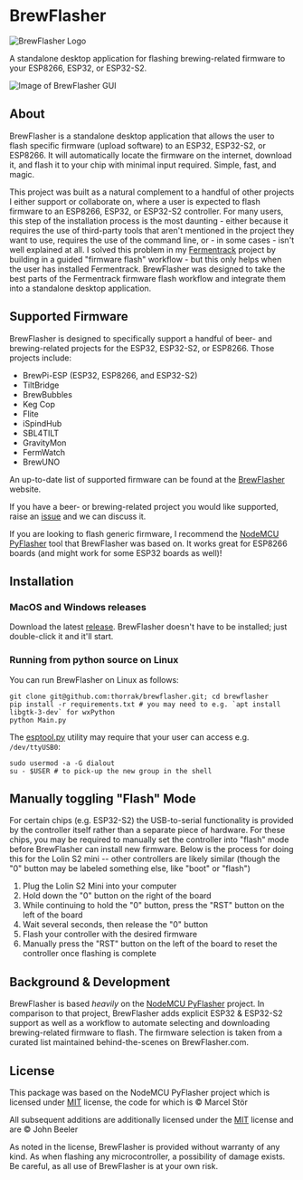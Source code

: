 # BrewFlasher
![BrewFlasher Logo](images/BrewFlasher.png)

A standalone desktop application for flashing brewing-related firmware to your ESP8266, ESP32, or ESP32-S2.


![Image of BrewFlasher GUI](images/gui.png)

## About
BrewFlasher is a standalone desktop application that allows the user to flash specific firmware (upload software) to an 
ESP32, ESP32-S2, or ESP8266. It will automatically locate the firmware on the internet, download it, and flash it to 
your chip with minimal input required. Simple, fast, and magic.

This project was built as a natural complement to a handful of other projects I either support or collaborate on, where 
a user is expected to flash firmware to an ESP8266, ESP32, or ESP32-S2 controller. For many users, this step of the 
installation process is the most daunting - either because it requires the use of third-party tools that aren't 
mentioned in the project they want to use, requires the use of the command line, or - in some cases - isn't well 
explained at all. I solved this problem in my [Fermentrack](http://www.fermentrack.com/) project by building in a guided
"firmware flash" workflow - but this only helps when the user has installed Fermentrack. BrewFlasher was designed to 
take the best parts of the Fermentrack firmware flash workflow and integrate them into a standalone desktop application.


## Supported Firmware
BrewFlasher is designed to specifically support a handful of beer- and brewing-related projects for the ESP32, ESP32-S2,
or ESP8266. Those projects include:

- BrewPi-ESP (ESP32, ESP8266, and ESP32-S2)
- TiltBridge
- BrewBubbles
- Keg Cop
- Flite
- iSpindHub
- SBL4TILT
- GravityMon
- FermWatch
- BrewUNO

An up-to-date list of supported firmware can be found at the [BrewFlasher](https://www.brewflasher.com/about/supported_projects/) website.

If you have a beer- or brewing-related project you would like supported, raise an [issue](https://github.com/thorrak/brewflasher/issues) and we can discuss it. 

If you are looking to flash generic firmware, I recommend the [NodeMCU PyFlasher](https://github.com/marcelstoer/nodemcu-pyflasher) tool that BrewFlasher was based on. It works great for ESP8266 boards (and might work for some ESP32 boards as well)!


## Installation

### MacOS and Windows releases

Download the latest [release](https://github.com/thorrak/brewflasher/releases). BrewFlasher doesn't have to be installed; just double-click it and it'll start.

### Running from python source on Linux

You can run BrewFlasher on Linux as follows:

    git clone git@github.com:thorrak/brewflasher.git; cd brewflasher
    pip install -r requirements.txt # you may need to e.g. `apt install libgtk-3-dev` for wxPython
    python Main.py

The [esptool.py](https://docs.espressif.com/projects/esptool/en/latest/esp32/index.html) utility may require that your user can access e.g. `/dev/ttyUSB0`:

    sudo usermod -a -G dialout
    su - $USER # to pick-up the new group in the shell

## Manually toggling "Flash" Mode

For certain chips (e.g. ESP32-S2) the USB-to-serial functionality is provided by the controller itself rather than a 
separate piece of hardware. For these chips, you may be required to manually set the controller into "flash" mode before 
BrewFlasher can install new firmware. Below is the process for doing this for the Lolin S2 mini -- other controllers
are likely similar (though the "0" button may be labeled something else, like "boot" or "flash")

1. Plug the Lolin S2 Mini into your computer
2. Hold down the "0" button on the right of the board
3. While continuing to hold the "0" button, press the "RST" button on the left of the board
4. Wait several seconds, then release the "0" button
5. Flash your controller with the desired firmware
6. Manually press the "RST" button on the left of the board to reset the controller once flashing is complete


## Background & Development
BrewFlasher is based *heavily* on the [NodeMCU PyFlasher](https://github.com/marcelstoer/nodemcu-pyflasher) project. In 
comparison to that project, BrewFlasher adds explicit ESP32 & ESP32-S2 support as well as a workflow to automate selecting and
downloading brewing-related firmware to flash. The firmware selection is taken from a curated list maintained 
behind-the-scenes on BrewFlasher.com.


## License
This package was based on the NodeMCU PyFlasher project which is licensed under [MIT](http://opensource.org/licenses/MIT) 
license, the code for which is © Marcel Stör

All subsequent additions are additionally licensed under the [MIT](http://opensource.org/licenses/MIT) license and are 
© John Beeler

As noted in the license, BrewFlasher is provided without warranty of any kind. As when flashing any microcontroller,
a possibility of damage exists. Be careful, as all use of BrewFlasher is at your own risk. 

